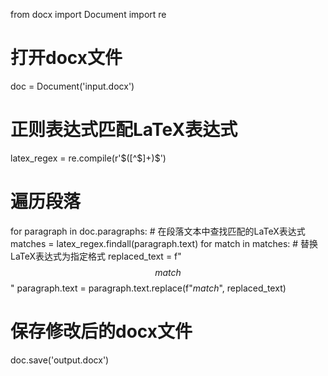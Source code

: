 from docx import Document
import re

# 打开docx文件
doc = Document('input.docx')

# 正则表达式匹配LaTeX表达式
latex_regex = re.compile(r'\$([^$]+)\$')

# 遍历段落
for paragraph in doc.paragraphs:
    # 在段落文本中查找匹配的LaTeX表达式
    matches = latex_regex.findall(paragraph.text)
    for match in matches:
        # 替换LaTeX表达式为指定格式
        replaced_text = f"$$ {match} $$"
        paragraph.text = paragraph.text.replace(f"${match}$", replaced_text)

# 保存修改后的docx文件
doc.save('output.docx')
